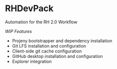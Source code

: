 # RHDevPack
Automation for the RH 2.0 Workflow

*WIP Features*

- Projeny bootstrapper and dependency installation
- Git LFS installation and configuration
- Client-side git cache configuration
- GitHub desktop installation and configuration
- Explorer integration

